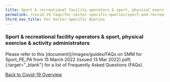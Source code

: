 ```yaml
---
title: Sport & recreational facility operators & sport, physical exercise & activity administrators
permalink: /covid-19-faqs/for-sector-specific-queries/sport-and-recreational
third_nav_title: For Sector-Specific Queries
---
```


### Sport & recreational facility operators & sport, physical exercise & activity administrators

Please refer to this [document](/images/guides/FAQs on SMM for Sport_PE_PA from 15 March 2022 (issued 13 Mar 2022).pdf){:target="_blank"} for a list of Frequently Asked Questions (FAQs).


[Back to Covid-19 Overview](/covid/)
